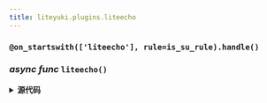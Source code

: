 ```yaml
---
title: liteyuki.plugins.liteecho
---
```

### `@on_startswith(['liteecho'], rule=is_su_rule).handle()`
### *async func* `liteecho()`


<details>
<summary> <b>源代码</b> </summary>

```python
@on_startswith(['liteecho'], rule=is_su_rule).handle()
async def liteecho(event: MessageEvent):
    event.reply(event.raw_message.strip()[8:].strip())
```
</details>

